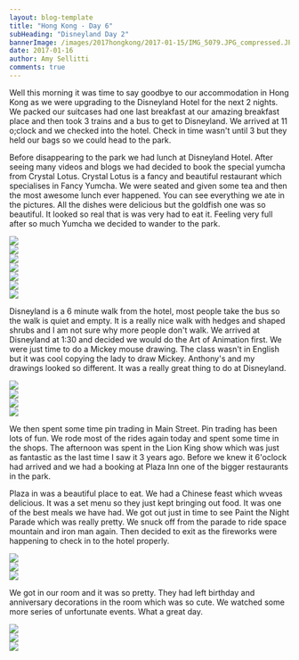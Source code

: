 ```yaml
---
layout: blog-template
title: "Hong Kong - Day 6"
subHeading: "Disneyland Day 2"
bannerImage: /images/2017hongkong/2017-01-15/IMG_5079.JPG_compressed.JPEG
date: 2017-01-16
author: Amy Sellitti
comments: true
---
```

Well this morning it was time to say goodbye to our accommodation in Hong Kong as we were upgrading to the Disneyland Hotel for the next 2 nights. We packed our suitcases had one last breakfast at our amazing breakfast place and then took 3 trains and a bus to get to Disneyland. We arrived at 11 o;clock and we checked into the hotel. Check in time wasn't until 3 but they held our bags so we could head to the park.

Before disappearing to the park we had lunch at Disneyland Hotel. After seeing many videos and blogs we had decided to book the special yumcha from Crystal Lotus. Crystal Lotus is a fancy and beautiful restaurant which specialises in Fancy Yumcha. We were seated and given some tea and then the most awesome lunch ever happened. You can see everything we ate in the pictures. All the dishes were delicious but the goldfish one was so beautiful. It looked so real that is was very had to eat it. Feeling very full after so much Yumcha we decided to wander to the park.

<div class="center-image"><img src="/images/2017hongkong/2017-01-15/IMG_5066.JPG_compressed.JPEG" /></div>
<div class="center-image"><img src="/images/2017hongkong/2017-01-15/IMG_5073.JPG_compressed.JPEG" /></div>
<div class="center-image"><img src="/images/2017hongkong/2017-01-15/IMG_5074.JPG_compressed.JPEG" /></div>
<div class="center-image"><img src="/images/2017hongkong/2017-01-15/IMG_5075.JPG_compressed.JPEG" /></div>
<div class="center-image"><img src="/images/2017hongkong/2017-01-15/IMG_5079.JPG_compressed.JPEG" /></div>
<div class="center-image"><img src="/images/2017hongkong/2017-01-15/IMG_5085.JPG_compressed.JPEG" /></div>
<div class="center-image"><img src="/images/2017hongkong/2017-01-15/IMG_5092.JPG_compressed.JPEG" /></div>

Disneyland is a 6 minute walk from the hotel, most people take the bus so the walk is quiet and empty. It is a really nice walk with hedges and shaped shrubs and I am not sure why more people don't walk. We arrived at Disneyland at 1:30 and decided we would do the Art of Animation first. We were just time to do a Mickey mouse drawing. The class wasn't in English but it was cool copying the lady to draw Mickey. Anthony's and my drawings looked so different. It was a really great thing to do at Disneyland. 

<div class="center-image"><img src="/images/2017hongkong/2017-01-15/IMG_5104.JPG_compressed.JPEG" /></div>
<div class="center-image"><img src="/images/2017hongkong/2017-01-15/IMG_5108.JPG_compressed.JPEG" /></div>
<div class="center-image"><img src="/images/2017hongkong/2017-01-15/IMG_5109.JPG_compressed.JPEG" /></div>
<div class="center-image"><img src="/images/2017hongkong/2017-01-15/IMG_5115.JPG_compressed.JPEG" /></div>

We then spent some time pin trading in Main Street. Pin trading has been lots of fun. We rode most of the rides again today and spent some time in the shops. The afternoon was spent in the Lion King show which was just as fantastic as the last time I saw it 3 years ago. Before we knew it 6'oclock had arrived and we had a booking at Plaza Inn one of the bigger restaurants in the park. 

Plaza in was a beautiful place to eat. We had a Chinese feast which wveas delicious. It was a set menu so they just kept bringing out food. It was one of the best meals we have had. We got out just in time to see Paint the Night Parade which was really pretty. We snuck off from the parade to ride space mountain and iron man again. Then decided to exit as the fireworks were happening to check in to the hotel properly. 

<div class="center-image"><img src="/images/2017hongkong/2017-01-15/IMG_5119.JPG_compressed.JPEG" /></div>
<div class="center-image"><img src="/images/2017hongkong/2017-01-15/IMG_5135.JPG_compressed.JPEG" /></div>
<div class="center-image"><img src="/images/2017hongkong/2017-01-15/IMG_5160.JPG_compressed.JPEG" /></div>

We got in our room and it was so pretty. They had left birthday and anniversary decorations in the room which was so cute. We watched some more series of unfortunate events. What a great day.

<div class="center-image"><img src="/images/2017hongkong/2017-01-15/IMG_5218.JPG_compressed.JPEG" /></div>
<div class="center-image"><img src="/images/2017hongkong/2017-01-15/IMG_5220.JPG_compressed.JPEG" /></div>
<div class="center-image"><img src="/images/2017hongkong/2017-01-15/IMG_5221.JPG_compressed.JPEG" /></div>
